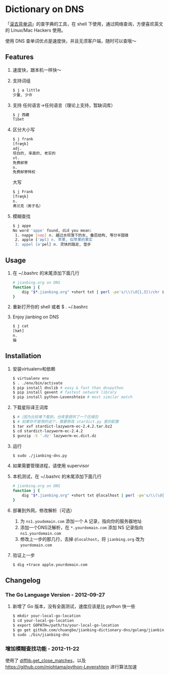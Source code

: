 # Dictionary on DNS

「[滚去背单词](http://jianbing.org)」的查字典的工具，在 shell 下使用，通过网络查询，方便喜欢英文的 Linux/Mac Hackers 使用。

使用 DNS 查单词优点是速度快，并且无须客户端，随时可以查哦～

## Features
1. 速度快，跟本机一样快～
1. 支持词组

    ```sh
    $ j a little
    少量, 少许
    ```
1. 支持 任何语言->任何语言（理论上支持，暂缺词库）

    ```sh
    $ j 西藏
    Tibet
    ```
1. 区分大小写

    ```sh
    $ j frank
    [fræŋk]
    adj.
    坦白的, 率直的, 老实的
    vt.
    免费邮寄
    n.
    免费邮寄特权
    ```

    大写

    ```sh
    $ j Frank
    [fræŋk]
    n.
    弗兰克（男子名）
    ```
1. 模糊查找

    ```sh
    $ j appe
    No word 'appe' found, did you mean:
     1. nappe [næp] n. 越过水坝落下的水, 叠层结构, 等分半圆锥
     2. apple ['æpl] n. 苹果, 似苹果的果实
     3. appel [ә'pel] n. 灵快的踏足, 垫步
    ```

## Usage

1. 在 ~/.bashrc 的末尾添加下面几行

    ```sh
    # jianbing.org on DNS
    function j {
        dig "$*.jianbing.org" +short txt | perl -pe's/\\(\d{1,3})/chr $1/eg; s/(^"|"$)//g'
    }
    ```

2. 重新打开你的 shell 或者 $ . ~/.bashrc

3. Enjoy jianbing on DNS

    ```sh
    $ j cat
    [kæt]
    n.
    猫
    ```

## Installation

1. 安装virtualenv和依赖

    ```sh
    $ virtualenv env
    $ . ./env/bin/activate
    $ pip install dnslib # easy & fast than dnspython
    $ pip install gevent # fastest network library
    $ pip install python-Levenshtein # most similar match
    ```

1. 下载星际译王词库

    ```sh
    $ #（因为比较难下载到，仓库里提供了一个压缩包
    $ # 如果你不是用的这个，需要修改 stardict.py 里的配置
    $ tar xvf stardict-lazyworm-ec-2.4.2.tar.bz2
    $ cd stardict-lazyworm-ec-2.4.2
    $ gunzip -S '.dz' lazyworm-ec.dict.dz
    ```

1. 运行

    ```sh
    $ sudo ./jianbing-dns.py
    ```

1. 如果需要管理进程，请使用 supervisor

1. 本机测试，在 ~/.bashrc 的末尾添加下面几行

    ```sh
    # jianbing.org on DNS
    function j {
        dig "$*.jianbing.org" +short txt @localhost | perl -pe's/\\(\d{1,3})/chr $1/eg; s/(^"|"$)//g'
    }
    ```

1. 部署到外网，修改解析（可选）

   1. 为 `ns1.youdomain.com` 添加一个 A 记录，指向你的服务器地址
   1. 添加一个DNS泛解析，在 `*.yourdomain.com` 添加 NS 记录指向 `ns1.yourdomain.com`
   1. 修改上一步的那几行，去掉 `@localhost`，将 `jianbing.org` 改为 `yourdomain.com`


1. 验证上一步

    ```sh
    $ dig +trace apple.yourdomain.com
    ```

## Changelog

### The Go Language Version - 2012-09-27
1. 新增了 Go 版本，没有全面测试，速度应该是比 python 快一些

    ```sh
    $ mkdir your-local-go-location
    $ cd your-local-go-location
    $ export GOPATH=/path/to/your-local-go-location
    $ go get github.com/chuangbo/jianbing-dictionary-dns/golang/jianbing-dns
    $ sudo ./bin/jianbing-dns
    ```

### 增加模糊查找功能 - 2012-11-22
使用了 [difflib.get_close_matches](http://docs.python.org/2/library/difflib.html#difflib.get_close_matches)，以及 https://github.com/miohtama/python-Levenshtein 进行算法加速